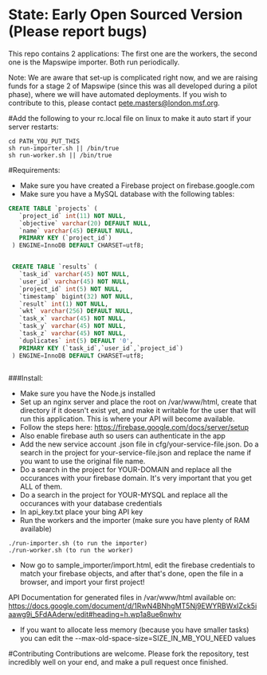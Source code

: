 # State: Early Open Sourced Version (Please report bugs)
This repo contains 2 applications: The first one are the workers, the second one is the Mapswipe importer. Both run periodically.

Note: We are aware that set-up is complicated right now, and we are raising funds for a stage 2 of Mapswipe (since this was all developed during a pilot phase), where we will have automated deployments. If you wish to contribute to this, please contact pete.masters@london.msf.org.

#Add the following to your rc.local file on linux to make it auto start if your server restarts:

```shell
cd PATH_YOU_PUT_THIS
sh run-importer.sh || /bin/true
sh run-worker.sh || /bin/true
```

#Requirements:
- Make sure you have created a Firebase project on firebase.google.com
- Make sure you have a MySQL database with the following tables:
```sql
CREATE TABLE `projects` (
   `project_id` int(11) NOT NULL,
   `objective` varchar(20) DEFAULT NULL,
   `name` varchar(45) DEFAULT NULL,
   PRIMARY KEY (`project_id`)
 ) ENGINE=InnoDB DEFAULT CHARSET=utf8;


 CREATE TABLE `results` (
   `task_id` varchar(45) NOT NULL,
   `user_id` varchar(45) NOT NULL,
   `project_id` int(5) NOT NULL,
   `timestamp` bigint(32) NOT NULL,
   `result` int(1) NOT NULL,
   `wkt` varchar(256) DEFAULT NULL,
   `task_x` varchar(45) NOT NULL,
   `task_y` varchar(45) NOT NULL,
   `task_z` varchar(45) NOT NULL,
   `duplicates` int(5) DEFAULT '0',
   PRIMARY KEY (`task_id`,`user_id`,`project_id`)
 ) ENGINE=InnoDB DEFAULT CHARSET=utf8;



```

###Install:
- Make sure you have the Node.js installed
- Set up an nginx server and place the root on /var/www/html, create that directory if it doesn't exist yet, and make it writable for the user that will run this application. This is where your API will become available.
- Follow the steps here: https://firebase.google.com/docs/server/setup
- Also enable firebase auth so users can authenticate in the app
- Add the new service account .json file in cfg/your-service-file.json. Do a search in the project for your-service-file.json and replace the name if you want to use the original file name.
- Do a search in the project for YOUR-DOMAIN and replace all the occurances with your firebase domain. It's very important that you get ALL of them.
- Do a search in the project for YOUR-MYSQL and replace all the occurances with your database credentials
- In api_key.txt place your bing API key
- Run the workers and the importer (make sure you have plenty of RAM available)
```shell
./run-importer.sh (to run the importer)
./run-worker.sh (to run the worker)
```
- Now go to sample_importer/import.html, edit the firebase credentials to match your firebase objects, and after that's done, open the file in a browser, and import your first project!

API Documentation for generated files in /var/www/html available on: https://docs.google.com/document/d/1RwN4BNhgMT5Nj9EWYRBWxIZck5iaawg9i_5FdAAderw/edit#heading=h.wp1a8ue6nwhv

- If you want to allocate less memory (because you have smaller tasks) you can edit the --max-old-space-size=SIZE_IN_MB_YOU_NEED values

#Contributing
Contributions are welcome. Please fork the repository, test incredibly well on your end, and make a pull request once finished.

